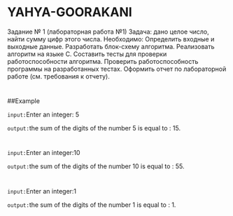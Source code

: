 # YAHYA-GOORAKANI

Задание № 1 (лабораторная работа №1)
Задача: дано целое число, найти сумму цифр этого числа.
Необходимо:
Определить входные и выходные данные.
Разработать блок-схему алгоритма.
Реализовать алгоритм на языке С.
Составить тесты для проверки работоспособности алгоритма.
Проверить работоспособность программы на разработанных тестах.
Оформить отчет по лабораторной работе (см. требования к отчету).

#
##Example

`input:`Enter an integer: 5

`output:`the sum of the digits of the number 5 is equal to : 15.
#
`input:`Enter an integer:10

`output:`the sum of the digits of the number 10 is equal to : 55. 
#
`input:`Enter an integer:1

`output:`the sum of the digits of the number 1 is equal to : 1.
#
